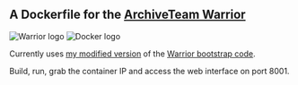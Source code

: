 ## A Dockerfile for the [ArchiveTeam Warrior](http://www.archiveteam.org/index.php?title=ArchiveTeam_Warrior)

![Warrior logo](http://www.archiveteam.org/images/thumb/f/f3/Archive_team.png/235px-Archive_team.png)
![Docker logo](https://upload.wikimedia.org/wikipedia/commons/7/79/Docker_%28container_engine%29_logo.png)

Currently uses [my modified version](https://github.com/FiloSottile/warrior-code2/) of the [Warrior bootstrap code](https://github.com/ArchiveTeam/warrior-code2).

Build, run, grab the container IP and access the web interface on port 8001.
